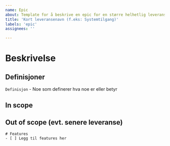 ```yaml
---
name: Epic
about: Template for å beskrive en epic for en større helhetlig leveranse.
title: 'Kort leveransenavn (f.eks: Systemtilgang)'
labels: 'epic'
assignees: ''

---
```


# Beskrivelse
<!--- Overordnet funksjonell beskrivelse av hva som skal leveres.
Hvordan fungerer det i dag? Hvordan skal det fungere nå? Etc. --->

## Definisjoner
`Definisjon` - Noe som definerer hva noe er eller betyr

## In scope
<!--- Det vi _må_ levere som del av leveransen. --->

## Out of scope (evt. senere leveranse)
<!--- Det som _ikke_ er relevant for denne leveransen eller kan vente til senere. --->

```[tasklist]
# Features
- [ ] Legg til features her
```
